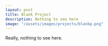 ```yaml
---
layout: post
title: Blank Project
description: Nothing to see here
image: "/assets/images/projects/blankp.png"
---
```

Really, nothing to see here.